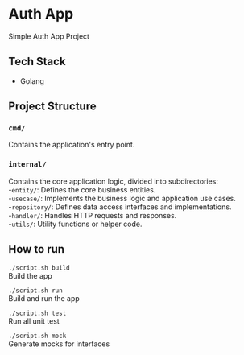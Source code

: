 # Auth App
Simple Auth App Project

## Tech Stack
- Golang

## Project Structure

### **`cmd/`**
Contains the application's entry point.  
### **`internal/`**
Contains the core application logic, divided into subdirectories:  
-`entity/`: Defines the core business entities.  
-`usecase/`: Implements the business logic and application use cases.  
-`repository/`: Defines data access interfaces and implementations.  
-`handler/`: Handles HTTP requests and responses.  
-`utils/`: Utility functions or helper code.

## How to run

`./script.sh build`  
Build the app

`./script.sh run`  
Build and run the app

`./script.sh test`  
Run all unit test

`./script.sh mock`  
Generate mocks for interfaces
